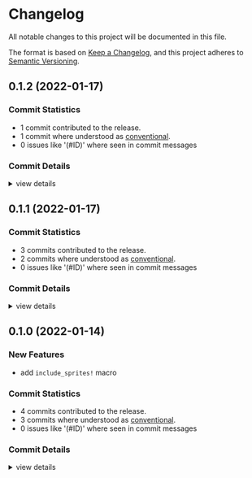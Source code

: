 # Changelog

All notable changes to this project will be documented in this file.

The format is based on [Keep a Changelog](https://keepachangelog.com/en/1.0.0/),
and this project adheres to [Semantic Versioning](https://semver.org/spec/v2.0.0.html).

## 0.1.2 (2022-01-17)

### Commit Statistics

<csr-read-only-do-not-edit/>

 - 1 commit contributed to the release.
 - 1 commit where understood as [conventional](https://www.conventionalcommits.org).
 - 0 issues like '(#ID)' where seen in commit messages

### Commit Details

<csr-read-only-do-not-edit/>

<details><summary>view details</summary>

 * **Uncategorized**
    - bump versions ([`3ffbbb4`](https://github.com/ZetaNumbers/wasm4-rs/commit/3ffbbb4e106ce545fcf0b8a1fa36e40e3384afdc))
</details>

## 0.1.1 (2022-01-17)

### Commit Statistics

<csr-read-only-do-not-edit/>

 - 3 commits contributed to the release.
 - 2 commits where understood as [conventional](https://www.conventionalcommits.org).
 - 0 issues like '(#ID)' where seen in commit messages

### Commit Details

<csr-read-only-do-not-edit/>

<details><summary>view details</summary>

 * **Uncategorized**
    - Release wasm4-sys v0.1.1, wasm4-impl v0.1.1, wasm4 v0.1.1 ([`9587707`](https://github.com/ZetaNumbers/wasm4-rs/commit/958770778205fcf22318ffb4a25dc359baa0513a))
    - fix crates' descriptions ([`2bed060`](https://github.com/ZetaNumbers/wasm4-rs/commit/2bed0608fe6d1f95412b53e4b2a100c6d9413898))
    - fix license ([`7e163bd`](https://github.com/ZetaNumbers/wasm4-rs/commit/7e163bdedd898202b4009fd19a79e286592174a0))
</details>

## 0.1.0 (2022-01-14)

### New Features

 - <csr-id-06dc6afedf6ea051c5927fd06f0b7fd84a6bb55b/> add `include_sprites!` macro

### Commit Statistics

<csr-read-only-do-not-edit/>

 - 4 commits contributed to the release.
 - 3 commits where understood as [conventional](https://www.conventionalcommits.org).
 - 0 issues like '(#ID)' where seen in commit messages

### Commit Details

<csr-read-only-do-not-edit/>

<details><summary>view details</summary>

 * **Uncategorized**
    - Release wasm4-impl v0.1.0 ([`2031d7b`](https://github.com/ZetaNumbers/wasm4-rs/commit/2031d7b5dfe38b8a5394942e1777811e5c70812b))
    - update changelogs ([`a0f0eb4`](https://github.com/ZetaNumbers/wasm4-rs/commit/a0f0eb4c388e0b91a9edda291aa61f10e3388229))
    - bump versions ([`ac05404`](https://github.com/ZetaNumbers/wasm4-rs/commit/ac05404fc96f0089d40dd55f238da870f683526f))
    - add `include_sprites!` macro ([`06dc6af`](https://github.com/ZetaNumbers/wasm4-rs/commit/06dc6afedf6ea051c5927fd06f0b7fd84a6bb55b))
</details>

